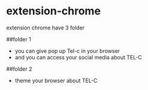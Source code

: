 # extension-chrome
extension chrome have 3 folder 

##folder 1
 - you can give pop up Tel-c in your browser
 - and you can access your social media about TEL-C

##folder 2
- theme your browser about TEL-C
